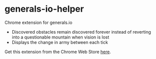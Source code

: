 # generals-io-helper
Chrome extension for generals.io

- Discovered obstacles remain discovered forever instead of reverting into a questionable mountain when vision is lost
- Displays the change in army between each tick


Get this extension from the Chrome Web Store [here](https://chrome.google.com/webstore/detail/generalsio-helper/gfmiamkjkphionjanpikncfpepoanago). 
